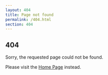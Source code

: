 ```yaml
---
layout: 404
title: Page not found
permalink: /404.html
section: 404
---
```


## 404

Sorry, the requested page could not be found.

Please visit the [Home Page](/) instead.
